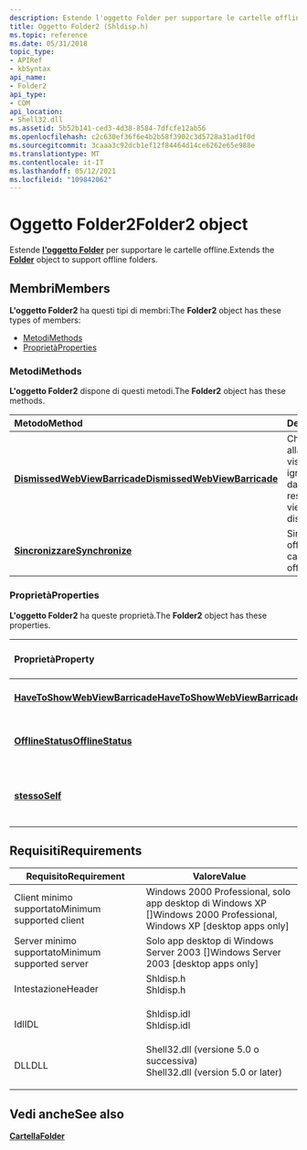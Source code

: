 ```yaml
---
description: Estende l'oggetto Folder per supportare le cartelle offline.
title: Oggetto Folder2 (Shldisp.h)
ms.topic: reference
ms.date: 05/31/2018
topic_type:
- APIRef
- kbSyntax
api_name:
- Folder2
api_type:
- COM
api_location:
- Shell32.dll
ms.assetid: 5b52b141-ced3-4d38-8584-7dfcfe12ab56
ms.openlocfilehash: c2c630ef36f6e4b2b58f3902c3d5728a31ad1f0d
ms.sourcegitcommit: 3caaa3c92dcb1ef12f84464d14ce6262e65e988e
ms.translationtype: MT
ms.contentlocale: it-IT
ms.lasthandoff: 05/12/2021
ms.locfileid: "109842062"
---
```

# <a name="folder2-object"></a><span data-ttu-id="336cd-103">Oggetto Folder2</span><span class="sxs-lookup"><span data-stu-id="336cd-103">Folder2 object</span></span>

<span data-ttu-id="336cd-104">Estende [**l'oggetto Folder**](folder.md) per supportare le cartelle offline.</span><span class="sxs-lookup"><span data-stu-id="336cd-104">Extends the [**Folder**](folder.md) object to support offline folders.</span></span>

## <a name="members"></a><span data-ttu-id="336cd-105">Membri</span><span class="sxs-lookup"><span data-stu-id="336cd-105">Members</span></span>

<span data-ttu-id="336cd-106">**L'oggetto Folder2** ha questi tipi di membri:</span><span class="sxs-lookup"><span data-stu-id="336cd-106">The **Folder2** object has these types of members:</span></span>

-   [<span data-ttu-id="336cd-107">Metodi</span><span class="sxs-lookup"><span data-stu-id="336cd-107">Methods</span></span>](#methods)
-   [<span data-ttu-id="336cd-108">Proprietà</span><span class="sxs-lookup"><span data-stu-id="336cd-108">Properties</span></span>](#properties)

### <a name="methods"></a><span data-ttu-id="336cd-109">Metodi</span><span class="sxs-lookup"><span data-stu-id="336cd-109">Methods</span></span>

<span data-ttu-id="336cd-110">**L'oggetto Folder2** dispone di questi metodi.</span><span class="sxs-lookup"><span data-stu-id="336cd-110">The **Folder2** object has these methods.</span></span>



| <span data-ttu-id="336cd-111">Metodo</span><span class="sxs-lookup"><span data-stu-id="336cd-111">Method</span></span>                                                                 | <span data-ttu-id="336cd-112">Descrizione</span><span class="sxs-lookup"><span data-stu-id="336cd-112">Description</span></span>                                                                          |
|:-----------------------------------------------------------------------|:-------------------------------------------------------------------------------------|
| [<span data-ttu-id="336cd-113">**DismissedWebViewBarricade**</span><span class="sxs-lookup"><span data-stu-id="336cd-113">**DismissedWebViewBarricade**</span></span>](folder2-dismissedwebviewbarricade.md) | <span data-ttu-id="336cd-114">Chiamato in risposta alla barra di visualizzazione Web ignorata dall'utente.</span><span class="sxs-lookup"><span data-stu-id="336cd-114">Called in response to the web view barricade being dismissed by the user.</span></span><br/> |
| [<span data-ttu-id="336cd-115">**Sincronizzare**</span><span class="sxs-lookup"><span data-stu-id="336cd-115">**Synchronize**</span></span>](folder2-synchronize.md)                             | <span data-ttu-id="336cd-116">Sincronizza tutti i file offline nella cartella.</span><span class="sxs-lookup"><span data-stu-id="336cd-116">Synchronizes all offline files in the folder.</span></span><br/>                             |



 

### <a name="properties"></a><span data-ttu-id="336cd-117">Proprietà</span><span class="sxs-lookup"><span data-stu-id="336cd-117">Properties</span></span>

<span data-ttu-id="336cd-118">**L'oggetto Folder2** ha queste proprietà.</span><span class="sxs-lookup"><span data-stu-id="336cd-118">The **Folder2** object has these properties.</span></span>



| <span data-ttu-id="336cd-119">Proprietà</span><span class="sxs-lookup"><span data-stu-id="336cd-119">Property</span></span>                                                                            | <span data-ttu-id="336cd-120">Tipo di accesso</span><span class="sxs-lookup"><span data-stu-id="336cd-120">Access type</span></span>          | <span data-ttu-id="336cd-121">Descrizione</span><span class="sxs-lookup"><span data-stu-id="336cd-121">Description</span></span>                                                               |
|:------------------------------------------------------------------------------------|:---------------------|:--------------------------------------------------------------------------|
| [<span data-ttu-id="336cd-122">**HaveToShowWebViewBarricade**</span><span class="sxs-lookup"><span data-stu-id="336cd-122">**HaveToShowWebViewBarricade**</span></span>](folder2-havetoshowwebviewbarricade.md)<br/> | <span data-ttu-id="336cd-123">Sola lettura</span><span class="sxs-lookup"><span data-stu-id="336cd-123">Read-only</span></span><br/> | <span data-ttu-id="336cd-124">Non è attualmente supportato.</span><span class="sxs-lookup"><span data-stu-id="336cd-124">Not currently supported.</span></span><br/>                                       |
| [<span data-ttu-id="336cd-125">**OfflineStatus**</span><span class="sxs-lookup"><span data-stu-id="336cd-125">**OfflineStatus**</span></span>](folder2-offlinestatus.md)<br/>                           | <span data-ttu-id="336cd-126">Sola lettura</span><span class="sxs-lookup"><span data-stu-id="336cd-126">Read-only</span></span><br/> | <span data-ttu-id="336cd-127">Contiene lo stato offline della cartella.</span><span class="sxs-lookup"><span data-stu-id="336cd-127">Contains the offline status of the folder.</span></span><br/>                     |
| [<span data-ttu-id="336cd-128">**stesso**</span><span class="sxs-lookup"><span data-stu-id="336cd-128">**Self**</span></span>](folder2-self.md)<br/>                                             | <span data-ttu-id="336cd-129">Sola lettura</span><span class="sxs-lookup"><span data-stu-id="336cd-129">Read-only</span></span><br/> | <span data-ttu-id="336cd-130">Contiene l'oggetto [**FolderItem della**](folderitem.md) cartella.</span><span class="sxs-lookup"><span data-stu-id="336cd-130">Contains the folder's [**FolderItem**](folderitem.md) object.</span></span><br/> |



 

## <a name="requirements"></a><span data-ttu-id="336cd-131">Requisiti</span><span class="sxs-lookup"><span data-stu-id="336cd-131">Requirements</span></span>



| <span data-ttu-id="336cd-132">Requisito</span><span class="sxs-lookup"><span data-stu-id="336cd-132">Requirement</span></span> | <span data-ttu-id="336cd-133">Valore</span><span class="sxs-lookup"><span data-stu-id="336cd-133">Value</span></span> |
|-------------------------------------|---------------------------------------------------------------------------------------------------------------|
| <span data-ttu-id="336cd-134">Client minimo supportato</span><span class="sxs-lookup"><span data-stu-id="336cd-134">Minimum supported client</span></span><br/> | <span data-ttu-id="336cd-135">Windows 2000 Professional, solo app desktop di Windows XP \[\]</span><span class="sxs-lookup"><span data-stu-id="336cd-135">Windows 2000 Professional, Windows XP \[desktop apps only\]</span></span><br/>                                        |
| <span data-ttu-id="336cd-136">Server minimo supportato</span><span class="sxs-lookup"><span data-stu-id="336cd-136">Minimum supported server</span></span><br/> | <span data-ttu-id="336cd-137">Solo app desktop di Windows Server 2003 \[\]</span><span class="sxs-lookup"><span data-stu-id="336cd-137">Windows Server 2003 \[desktop apps only\]</span></span><br/>                                                          |
| <span data-ttu-id="336cd-138">Intestazione</span><span class="sxs-lookup"><span data-stu-id="336cd-138">Header</span></span><br/>                   | <dl> <span data-ttu-id="336cd-139"><dt>Shldisp.h</dt></span><span class="sxs-lookup"><span data-stu-id="336cd-139"><dt>Shldisp.h</dt></span></span> </dl>                          |
| <span data-ttu-id="336cd-140">Idl</span><span class="sxs-lookup"><span data-stu-id="336cd-140">IDL</span></span><br/>                      | <dl> <span data-ttu-id="336cd-141"><dt>Shldisp.idl</dt></span><span class="sxs-lookup"><span data-stu-id="336cd-141"><dt>Shldisp.idl</dt></span></span> </dl>                        |
| <span data-ttu-id="336cd-142">DLL</span><span class="sxs-lookup"><span data-stu-id="336cd-142">DLL</span></span><br/>                      | <dl> <span data-ttu-id="336cd-143"><dt>Shell32.dll (versione 5.0 o successiva)</dt></span><span class="sxs-lookup"><span data-stu-id="336cd-143"><dt>Shell32.dll (version 5.0 or later)</dt></span></span> </dl> |



## <a name="see-also"></a><span data-ttu-id="336cd-144">Vedi anche</span><span class="sxs-lookup"><span data-stu-id="336cd-144">See also</span></span>

<dl> <dt>

[<span data-ttu-id="336cd-145">**Cartella**</span><span class="sxs-lookup"><span data-stu-id="336cd-145">**Folder**</span></span>](folder.md)
</dt> </dl>

 

 




